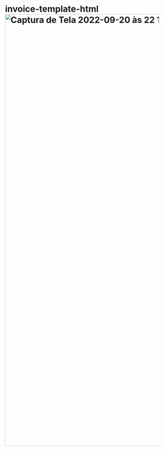 # invoice-template-html<img width="1413" alt="Captura de Tela 2022-09-20 às 22 19 25" src="https://user-images.githubusercontent.com/75685022/192926314-2c17f513-425d-4cc0-b9e5-416a21b68d6d.png">
